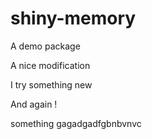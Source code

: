 # shiny-memory
A demo package

A nice modification

I try something new 

And again !

something gagadgadfgbnbvnvc

